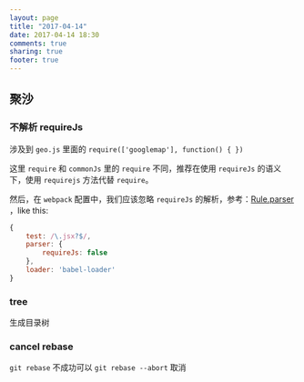 ```yaml
---
layout: page
title: "2017-04-14"
date: 2017-04-14 18:30
comments: true
sharing: true
footer: true
---
```


## 聚沙

### 不解析 requireJs

涉及到 `geo.js` 里面的 `require(['googlemap'], function() { })`

这里 `require` 和 `commonJs` 里的 `require` 不同，推荐在使用 `requireJs` 的语义下，使用 `requirejs` 方法代替 `require`。

然后，在 `webpack` 配置中，我们应该忽略 `requireJs` 的解析，参考：[Rule.parser](https://webpack.js.org/configuration/module/#rule-parser) ，like this:

```js
{
    test: /\.jsx?$/,
    parser: {
        requireJs: false
    },
    loader: 'babel-loader'
}
```

### tree

生成目录树

### cancel rebase

`git rebase` 不成功可以 `git rebase --abort` 取消
